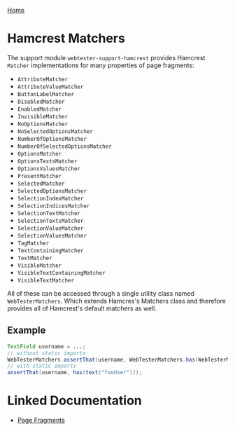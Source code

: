 [Home](../README.md)

# Hamcrest Matchers
The support module `webtester-support-hamcrest` provides Hamcrest `Matcher` implementations for many properties of page 
fragments:

- `AttributeMatcher`
- `AttributeValueMatcher`
- `ButtonLabelMatcher`
- `DisabledMatcher`
- `EnabledMatcher`
- `InvisibleMatcher`
- `NoOptionsMatcher`
- `NoSelectedOptionsMatcher`
- `NumberOfOptionsMatcher`
- `NumberOfSelectedOptionsMatcher`
- `OptionsMatcher`
- `OptionsTextsMatcher`
- `OptionsValuesMatcher`
- `PresentMatcher`
- `SelectedMatcher`
- `SelectedOptionsMatcher`
- `SelectionIndexMatcher`
- `SelectionIndicesMatcher`
- `SelectionTextMatcher`
- `SelectionTextsMatcher`
- `SelectionValueMatcher`
- `SelectionValuesMatcher`
- `TagMatcher`
- `TextContainingMatcher`
- `TextMatcher`
- `VisibleMatcher`
- `VisibleTextContainingMatcher`
- `VisibleTextMatcher`

All of these can be accessed through a single utility class named `WebTesterMatchers`. Which extends Hamcres's Matchers 
class and therefore provides all of Hamcrest's default matchers as well.

## Example
```java
TextField username = ...;
// without static imports
WebTesterMatchers.assertThat(username, WebTesterMatchers.has(WebTesterMatchers.text("fooUser")));
// with static imports
assertThat(username, has(text("fooUser")));
```

# Linked Documentation

- [Page Fragments](page-fragment.md)
